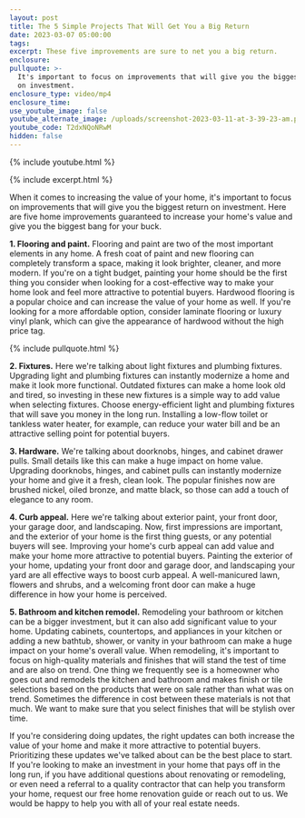 ```yaml
---
layout: post
title: The 5 Simple Projects That Will Get You a Big Return
date: 2023-03-07 05:00:00
tags:
excerpt: These five improvements are sure to net you a big return.
enclosure:
pullquote: >-
  It's important to focus on improvements that will give you the biggest return
  on investment.
enclosure_type: video/mp4
enclosure_time:
use_youtube_image: false
youtube_alternate_image: /uploads/screenshot-2023-03-11-at-3-39-23-am.png
youtube_code: T2dxNQoNRwM
hidden: false
---
```

{% include youtube.html %}

{% include excerpt.html %}

When it comes to increasing the value of your home, it's important to focus on improvements that will give you the biggest return on investment. Here are five home improvements guaranteed to increase your home's value and give you the biggest bang for your buck.&nbsp;

**1\. Flooring and paint.** Flooring and paint are two of the most important elements in any home. A fresh coat of paint and new flooring can completely transform a space, making it look brighter, cleaner, and more modern. If you're on a tight budget, painting your home should be the first thing you consider when looking for a cost-effective way to make your home look and feel more attractive to potential buyers. Hardwood flooring is a popular choice and can increase the value of your home as well. If you're looking for a more affordable option, consider laminate flooring or luxury vinyl plank, which can give the appearance of hardwood without the high price tag.

{% include pullquote.html %}

**2\. Fixtures.** Here we're talking about light fixtures and plumbing fixtures. Upgrading light and plumbing fixtures can instantly modernize a home and make it look more functional. Outdated fixtures can make a home look old and tired, so investing in these new fixtures is a simple way to add value when selecting fixtures. Choose energy-efficient light and plumbing fixtures that will save you money in the long run. Installing a low-flow toilet or tankless water heater, for example, can reduce your water bill and be an attractive selling point for potential buyers.

**3\. Hardware.** We're talking about doorknobs, hinges, and cabinet drawer pulls. Small details like this can make a huge impact on home value. Upgrading doorknobs, hinges, and cabinet pulls can instantly modernize your home and give it a fresh, clean look. The popular finishes now are brushed nickel, oiled bronze, and matte black, so those can add a touch of elegance to any room.

**4\. Curb appeal.** Here we're talking about exterior paint, your front door, your garage door, and landscaping. Now, first impressions are important, and the exterior of your home is the first thing guests, or any potential buyers will see. Improving your home's curb appeal can add value and make your home more attractive to potential buyers. Painting the exterior of your home, updating your front door and garage door, and landscaping your yard are all effective ways to boost curb appeal. A well-manicured lawn, flowers and shrubs, and a welcoming front door can make a huge difference in how your home is perceived.

**5\. Bathroom and kitchen remodel.** Remodeling your bathroom or kitchen can be a bigger investment, but it can also add significant value to your home. Updating cabinets, countertops, and appliances in your kitchen or adding a new bathtub, shower, or vanity in your bathroom can make a huge impact on your home's overall value. When remodeling, it's important to focus on high-quality materials and finishes that will stand the test of time and are also on trend. One thing we frequently see is a homeowner who goes out and remodels the kitchen and bathroom and makes finish or tile selections based on the products that were on sale rather than what was on trend. Sometimes the difference in cost between these materials is not that much. We want to make sure that you select finishes that will be stylish over time.

If you're considering doing updates, the right updates can both increase the value of your home and make it more attractive to potential buyers. Prioritizing these updates we've talked about can be the best place to start. If you're looking to make an investment in your home that pays off in the long run, if you have additional questions about renovating or remodeling, or even need a referral to a quality contractor that can help you transform your home, request our free home renovation guide or reach out to us. We would be happy to help you with all of your real estate needs.
